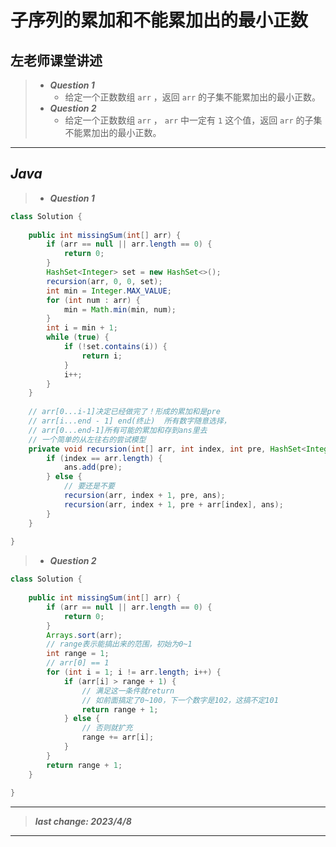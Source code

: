 # 子序列的累加和不能累加出的最小正数

## 左老师课堂讲述

> - ***Question 1***
>   - 给定一个正数数组 `arr` ，返回 `arr` 的子集不能累加出的最小正数。
> - ***Question 2***
>   - 给定一个正数数组 `arr` ， `arr` 中一定有 `1` 这个值，返回 `arr` 的子集不能累加出的最小正数。

---

## *Java*

> - ***Question 1***

```java
class Solution {
    
    public int missingSum(int[] arr) {
        if (arr == null || arr.length == 0) {
            return 0;
        }
        HashSet<Integer> set = new HashSet<>();
        recursion(arr, 0, 0, set);
        int min = Integer.MAX_VALUE;
        for (int num : arr) {
            min = Math.min(min, num);
        }
        int i = min + 1;
        while (true) {
            if (!set.contains(i)) {
                return i;
            }
            i++;
        }
    }
    
    // arr[0...i-1]决定已经做完了！形成的累加和是pre
    // arr[i...end - 1] end(终止)  所有数字随意选择，
    // arr[0...end-1]所有可能的累加和存到ans里去
    // 一个简单的从左往右的尝试模型
    private void recursion(int[] arr, int index, int pre, HashSet<Integer> ans) {
        if (index == arr.length) {
            ans.add(pre);
        } else {
            // 要还是不要
            recursion(arr, index + 1, pre, ans);
            recursion(arr, index + 1, pre + arr[index], ans);
        }
    }
    
}
```

> - ***Question 2***

```java
class Solution {
    
    public int missingSum(int[] arr) {
        if (arr == null || arr.length == 0) {
            return 0;
        }
        Arrays.sort(arr);
        // range表示能搞出来的范围，初始为0~1
        int range = 1;
        // arr[0] == 1
        for (int i = 1; i != arr.length; i++) {
            if (arr[i] > range + 1) {
                // 满足这一条件就return
                // 如前面搞定了0~100，下一个数字是102，这搞不定101
                return range + 1;
            } else {
                // 否则就扩充
                range += arr[i];
            }
        }
        return range + 1;
    }
    
}
```

---

> ***last change: 2023/4/8***

---
